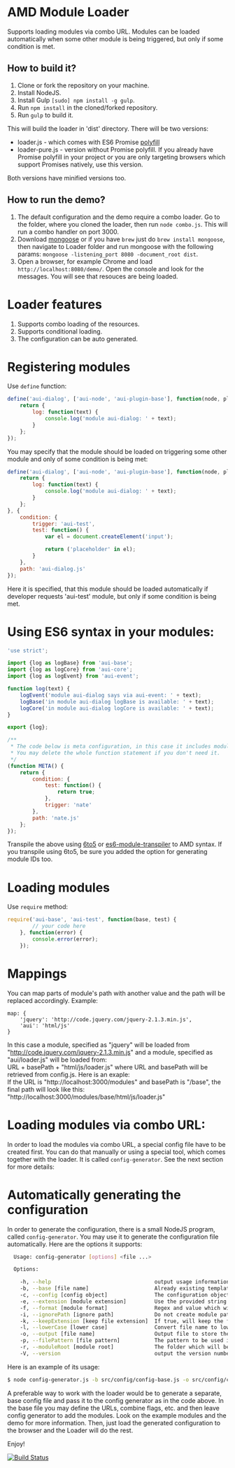 AMD Module Loader
=====

Supports loading modules via combo URL. Modules can be loaded automatically when some other module is being triggered, but only if some condition is met.

How to build it?
-------------

1. Clone or fork the repository on your machine.
2. Install NodeJS.
3. Install Gulp `[sudo] npm install -g gulp`.
4. Run `npm install` in the cloned/forked repository.
5. Run `gulp` to build it.

This will build the loader in 'dist' directory. There will be two versions:
- loader.js - which comes with ES6 Promise [polyfill]((https://github.com/jakearchibald/es6-promise))
- loader-pure.js - version without Promise polyfill. If you already have Promise polyfill in your project or you are only targeting browsers which support Promises natively, use this version.

Both versions have minified versions too.

How to run the demo?
-------------
1. The default configuration and the demo require a combo loader. Go to the folder, where you cloned the loader, then run `node combo.js`. This will run a combo handler on port 3000.
2. Download [mongoose](https://github.com/cesanta/mongoose) or if you have `brew` just do `brew install mongoose`, then navigate to Loader folder and run mongoose with the following params:
    `mongoose -listening_port 8080 -document_root dist`.
3. Open a browser, for example Chrome and load  `http://localhost:8080/demo/`. Open the console and look for the messages. You will see that resouces are being loaded.

Loader features
======

1. Supports combo loading of the resources.
3. Supports conditional loading.
4. The configuration can be auto generated.

Registering modules
======

Use `define` function:

```javascript
define('aui-dialog', ['aui-node', 'aui-plugin-base'], function(node, pluginBase) {
    return {
        log: function(text) {
            console.log('module aui-dialog: ' + text);
        }
    };
});
```

You may specify that the module should be loaded on triggering some other module and only of some condition is being met:

```javascript
define('aui-dialog', ['aui-node', 'aui-plugin-base'], function(node, pluginBase) {
    return {
        log: function(text) {
            console.log('module aui-dialog: ' + text);
        }
    };
}, {
    condition: {
        trigger: 'aui-test',
        test: function() {
            var el = document.createElement('input');

            return ('placeholder' in el);
        }
    },
    path: 'aui-dialog.js'
});
```

Here it is specified, that this module should be loaded automatically if developer requests 'aui-test' module, but only if some condition is being met.

Using ES6 syntax in your modules:
======

```javascript
'use strict';

import {log as logBase} from 'aui-base';
import {log as logCore} from 'aui-core';
import {log as logEvent} from 'aui-event';

function log(text) {
    logEvent('module aui-dialog says via aui-event: ' + text);
    logBase('in module aui-dialog logBase is available: ' + text);
    logCore('in module aui-dialog logCore is available: ' + text);
}

export {log};

/**
 * The code below is meta configuration, in this case it includes module condition only.
 * You may delete the whole function statement if you don't need it.
 */
(function META() {
    return {
        condition: {
            test: function() {
                return true;
            },
            trigger: 'nate'
        },
        path: 'nate.js'
    };
});
```
Transpile the above using [6to5](https://6to5.org) or [es6-module-transpiler](https://github.com/esnext/es6-module-transpiler) to AMD syntax. If you transpile using 6to5, be sure you added the option for generating module IDs too.

Loading modules
======

Use `require` method:
```javascript
require('aui-base', 'aui-test', function(base, test) {
	    // your code here
	}, function(error) {
	    console.error(error);
	});
```

Mappings
======
You can map parts of module's path with another value and the path will be replaced accordingly. Example:

```
map: {
    'jquery': 'http://code.jquery.com/jquery-2.1.3.min.js',
    'aui': 'html/js'
}
```

In this case a module, specified as "jquery" will be loaded from "http://code.jquery.com/jquery-2.1.3.min.js" and a module, specified as "aui/loader.js" will be loaded from:<br>
URL + basePath + "html/js/loader.js" where URL and basePath will be retrieved from config.js. Here is an exaple:<br>
If the URL is "http://localhost:3000/modules" and basePath is "/base", the final path will look like this:
"http://localhost:3000/modules/base/html/js/loader.js"

Loading modules via combo URL:
======
In order to load the modules via combo URL, a special config file have to be created first. You can do that manually or using a special tool, which comes together with the loader. It is called `config-generator`. See the next section for more details:

Automatically generating the configuration
======

In order to generate the configuration, there is a small NodeJS program, called `config-generator`. You may use it to generate the configuration file automatically. Here are the options it supports:

```bash
  Usage: config-generator [options] <file ...>

  Options:

    -h, --help                                 output usage information
    -b, --base [file name]                     Already existing template to be used as base for the parsed configuration
    -c, --config [config object]               The configuration object in which the modules should be added
    -e, --extension [module extension]         Use the provided string as an extension instead to get it automatically from the file name. Default: ""
    -f, --format [module format]               Regex and value which will be applied to the file name when generating the module name. Example: "/_/g,-". Default: ""
    -i, --ignorePath [ignore path]             Do not create module path and fullPath properties.
    -k, --keepExtension [keep file extension]  If true, will keep the file extension when it generates module name. Default: false
    -l, --lowerCase [lower case]               Convert file name to lower case before to use it as module name. Default: false
    -o, --output [file name]                   Output file to store the generated configuration
    -p, --filePattern [file pattern]           The pattern to be used in order to find files for processing. Default: "**/*.js"
    -r, --moduleRoot [module root]             The folder which will be used as starting point from which the module name should be generated. Default: current working directory
    -V, --version                              output the version number
```

Here is an example of its usage:

```bash
$ node config-generator.js -b src/config/config-base.js -o src/config/config.js src/modules
```

A preferable way to work with the loader would be to generate a separate, base config file and pass it to the config generator as in the code above. In the base file you may define the URLs, combine flags, etc. and then leave config generator to add the modules.
Look on the example modules and the demo for more information. Then, just load the generated configuration to the browser and the Loader will do the rest.

Enjoy!

[![Build Status](https://travis-ci.org/ipeychev/lfr-amd-loader.svg)](https://travis-ci.org/ipeychev/lfr-amd-loader)
